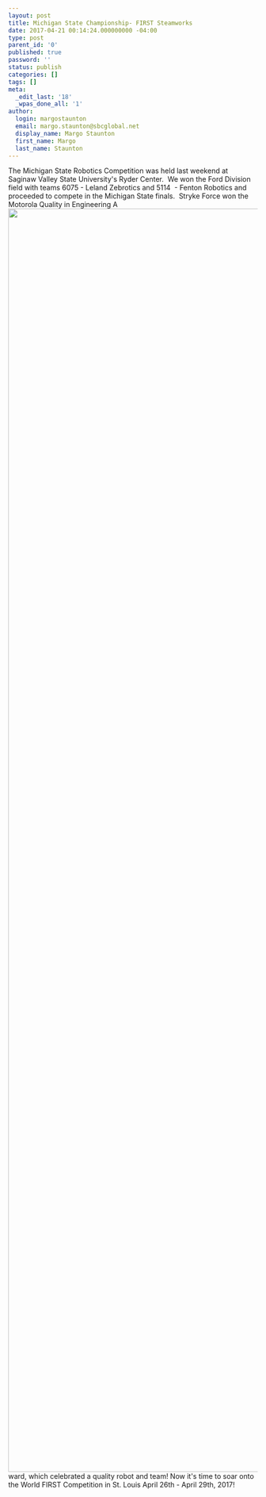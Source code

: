 ```yaml
---
layout: post
title: Michigan State Championship- FIRST Steamworks
date: 2017-04-21 00:14:24.000000000 -04:00
type: post
parent_id: '0'
published: true
password: ''
status: publish
categories: []
tags: []
meta:
  _edit_last: '18'
  _wpas_done_all: '1'
author:
  login: margostaunton
  email: margo.staunton@sbcglobal.net
  display_name: Margo Staunton
  first_name: Margo
  last_name: Staunton
---
```

<p>The Michigan State Robotics Competition was held last weekend at Saginaw Valley State University's Ryder Center.&nbsp; We won the Ford Division field with teams 6075 - Leland Zebrotics and 5114&nbsp; - Fenton Robotics and proceeded to compete in the Michigan State finals.&nbsp; Stryke Force won the Motorola Quality in Engineering A<a href="http://strykeforce.org/wp-content/uploads/2017/04/MG_2470-1-2.jpg"><img class="size-full wp-image-4642 alignleft" src="{{ site.baseurl }}/assets/images/MG_2470-1-2.jpg" alt="" height="2548" width="3822" /></a>ward, which celebrated a quality robot and team! Now it's time to soar onto the World FIRST Competition in St. Louis April 26th - April 29th, 2017!</p>
